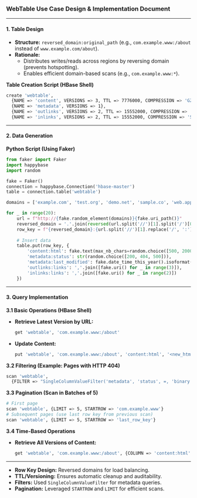 ### **WebTable Use Case Design & Implementation Document**

---

#### **1. Table Design**

- **Structure:** `reversed_domain:original_path` (e.g., `com.example.www:/about` instead of `www.example.com/about`).  
- **Rationale:**  
  - Distributes writes/reads across regions by reversing domain (prevents hotspotting).  
  - Enables efficient domain-based scans (e.g., `com.example.www:*`).  

**Table Creation Script (HBase Shell)**  
```bash
create 'webtable', 
  {NAME => 'content', VERSIONS => 3, TTL => 7776000, COMPRESSION => 'GZIP'}, 
  {NAME => 'metadata', VERSIONS => 1}, 
  {NAME => 'outlinks', VERSIONS => 2, TTL => 15552000, COMPRESSION => 'SNAPPY'}, 
  {NAME => 'inlinks', VERSIONS => 2, TTL => 15552000, COMPRESSION => 'SNAPPY'}
```

---

#### **2. Data Generation**  
**Python Script (Using Faker)**  
```python
from faker import Faker
import happybase
import random

fake = Faker()
connection = happybase.Connection('hbase-master')
table = connection.table('webtable')

domains = ['example.com', 'test.org', 'demo.net', 'sample.co', 'web.app']

for _ in range(20):
    url = f"http://{fake.random_element(domains)}{fake.uri_path()}"
    reversed_domain = '.'.join(reversed(url.split('//')[1].split('/')[0].split('.')))
    row_key = f"{reversed_domain}:{url.split('//')[1].replace('/', ':')}"
    
    # Insert data
    table.put(row_key, {
        'content:html': fake.text(max_nb_chars=random.choice([500, 2000, 5000])),
        'metadata:status': str(random.choice([200, 404, 500])),
        'metadata:last_modified': fake.date_time_this_year().isoformat(),
        'outlinks:links': ','.join([fake.uri() for _ in range(3)]),
        'inlinks:links': ','.join([fake.uri() for _ in range(2)])
    })
```

---

#### **3. Query Implementation**  
**3.1 Basic Operations (HBase Shell)**  
- **Retrieve Latest Version by URL:**  
  ```bash
  get 'webtable', 'com.example.www:/about'
  ```
- **Update Content:**  
  ```bash
  put 'webtable', 'com.example.www:/about', 'content:html', '<new_html>'
  ```

**3.2 Filtering (Example: Pages with HTTP 404)**  
```bash
scan 'webtable', 
  {FILTER => "SingleColumnValueFilter('metadata', 'status', =, 'binary:404')"}
```

**3.3 Pagination (Scan in Batches of 5)**  
```bash
# First page
scan 'webtable', {LIMIT => 5, STARTROW => 'com.example.www'}
# Subsequent pages (use last row key from previous scan)
scan 'webtable', {LIMIT => 5, STARTROW => 'last_row_key'}
```

**3.4 Time-Based Operations**  
- **Retrieve All Versions of Content:**  
  ```bash
  get 'webtable', 'com.example.www:/about', {COLUMN => 'content:html', VERSIONS => 3}
  ```

---

- **Row Key Design:** Reversed domains for load balancing.  
- **TTL/Versioning:** Ensures automatic cleanup and auditability.  
- **Filters:** Used `SingleColumnValueFilter` for metadata queries.  
- **Pagination:** Leveraged `STARTROW` and `LIMIT` for efficient scans.  

